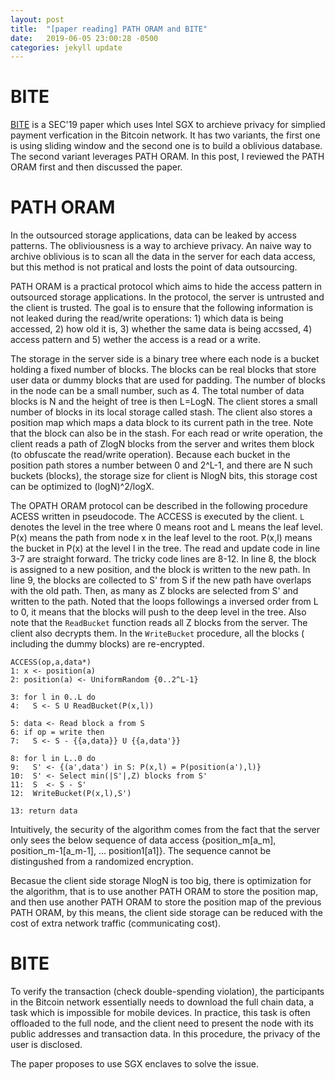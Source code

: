 ```yaml
---
layout: post
title:  "[paper reading] PATH ORAM and BITE"
date:   2019-06-05 23:00:28 -0500
categories: jekyll update
---
```

# BITE

[BITE](https://www.usenix.org/system/files/sec19fall_matetic_prepub.pdf) is a SEC'19 paper which uses Intel SGX to archieve privacy for simplied payment verfication in the Bitcoin network. It has two variants, the first one is using sliding window and the second one is to build a oblivious database. The second variant leverages PATH ORAM. In this post, I reviewed the PATH ORAM first and then discussed the paper.


# PATH ORAM

In the outsourced storage applications, data can be leaked by access patterns. The obliviousness is a way to archieve privacy. An naive way to archive oblivious is to scan all the data in the server for each data access, but this method is not pratical and losts the point of data outsourcing.

PATH ORAM is a practical protocol which aims to hide the access pattern in outsourced storage applications. In the protocol, the server is untrusted and the client is trusted. The goal is to ensure that the following information is not leaked during the read/write operations: 1) which data is being accessed, 2) how old it is, 3) whether the same data is being accssed, 4) access pattern and 5) wether the access is a read or a write. 

The storage in the server side is a binary tree where each node is a bucket holding a fixed number of blocks. The blocks can be real blocks that store user data or dummy blocks that are used for padding. The number of blocks in the node can be a small number, such as 4. The total number of data blocks is N and the height of tree is then L=LogN. The client stores a small number of blocks in its local storage called stash. The client also stores a position map which maps a data block to its current path in the tree. Note that the block can also be in the stash. For each read or write operation, the client reads a path of ZlogN blocks from the server and writes them block (to obfuscate the read/write operation). Because each bucket in the position path stores a number between 0 and 2^L-1, and there are N such buckets (blocks), the storage size for client is NlogN bits, this storage cost can be optimized to (logN)^2/logX.  

The OPATH ORAM protocol can be described in the following procedure ACESS written in pseudocode. The ACCESS is executed by the client. `L` denotes the level in the tree where 0 means root and L means the leaf level. P(x) means the path from node x in the leaf level to the root. P(x,l) means the bucket in P(x) at the level l in the tree. The read and update code in line 3-7 are straight forward. The tricky code lines are 8-12. In line 8, the block is assigned to a new position, and the block is written to the new path. In line 9, the blocks are collected to S' from S if the new path have overlaps with the old path. Then, as many as Z blocks are selected from S' and written to the path. Noted that the loops followings a inversed order from L to 0, it means that the blocks will push to the deep level in the tree. Also note that the `ReadBucket` function reads all Z blocks from the server. The client also decrypts them. In the `WriteBucket` procedure, all the blocks ( including the dummy blocks) are re-encrypted.  

```
ACCESS(op,a,data*)
1: x <- position(a)
2: position(a) <- UniformRandom {0..2^L-1}

3: for l in 0..L do
4:   S <- S U ReadBucket(P(x,l))

5: data <- Read block a from S
6: if op = write then
7:   S <- S - {{a,data}} U {{a,data'}}

8: for l in L..0 do
9:   S' <- {(a',data') in S: P(x,l) = P(position(a'),l)}
10:  S' <- Select min(|S'|,Z) blocks from S'
11:  S  <- S - S'
12:  WriteBucket(P(x,l),S')

13: return data
```

Intuitively, the security of the algorithm comes from the fact that the server only sees the below sequence of data access {position_m[a_m], position_m-1[a_m-1], ... position1[a1]}. The sequence cannot be distingushed from a randomized encryption. 

Becasue the client side storage NlogN is too big, there is optimization for the algorithm, that is to use another PATH ORAM to store the position map, and then use another PATH ORAM to store the position map of the previous PATH ORAM, by this means, the client side storage can be reduced with the cost of extra network traffic (communicating cost).


# BITE

To verify the transaction (check double-spending violation), the participants in the Bitcoin network essentially needs to download the full chain data, a task which is impossible for mobile devices. In practice, this task is often offloaded to the full node, and the client need to present the node with its public addresses and transaction data. In this procedure, the privacy of the user is disclosed. 

The paper proposes to use SGX enclaves to solve the issue. 
